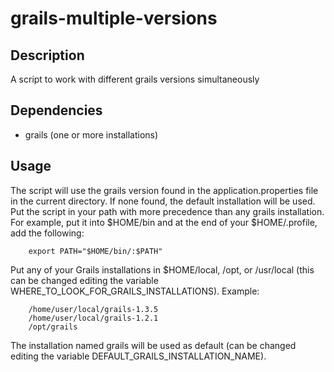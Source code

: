 grails-multiple-versions
================================

Description
-------------------------

A script to work with different grails versions simultaneously

Dependencies
-------------------------

  * grails (one or more installations)

Usage
-------------------------

The script will use the grails version found in the application.properties file
in the current directory. If none found, the default installation will be used.
Put the script in your path with more precedence than any grails installation.
For example, put it into $HOME/bin and at the end of your $HOME/.profile, add
the following:

        export PATH="$HOME/bin/:$PATH"

Put any of your Grails installations in $HOME/local, /opt, or /usr/local (this
can be changed editing the variable WHERE_TO_LOOK_FOR_GRAILS_INSTALLATIONS). Example:

       	/home/user/local/grails-1.3.5
        /home/user/local/grails-1.2.1
        /opt/grails

The installation named grails will be used as default (can be changed editing
the variable DEFAULT_GRAILS_INSTALLATION_NAME).
